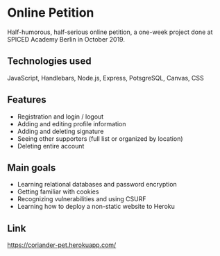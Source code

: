 # Online Petition

Half-humorous, half-serious online petition, a one-week project done at SPICED Academy Berlin in October 2019. 



## Technologies used

JavaScript, Handlebars, Node.js, Express, PotsgreSQL, Canvas, CSS



## Features

- Registration and login / logout
- Adding and editing profile information
- Adding and deleting signature
- Seeing other supporters (full list or organized by location)
- Deleting entire account



## Main goals

- Learning relational databases and password encryption
- Getting familiar with cookies
- Recognizing vulnerabilities and using CSURF
- Learning how to deploy a non-static website to Heroku



## Link

https://coriander-pet.herokuapp.com/